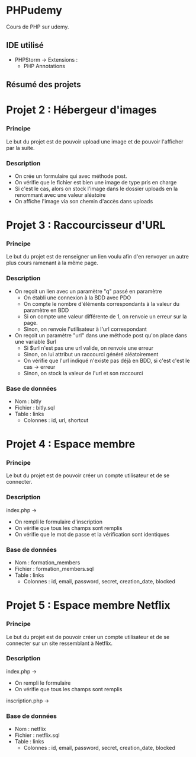 # PHPudemy
Cours de PHP sur udemy.

## IDE utilisé
- PHPStorm -> Extensions :
    - PHP Annotations

## Résumé des projets
Projet 2 : Hébergeur d'images
==========
### Principe
Le but du projet est de pouvoir upload une image et de pouvoir l'afficher par la suite.

### Description
- On crée un formulaire qui avec méthode post.
- On vérifie que le fichier est bien une image de type pris en charge
- Si c'est le cas, alors on stock l'image dans le dossier uploads en la renommant avec une valeur aléatoire
- On affiche l'image via son chemin d'accès dans uploads

Projet 3 : Raccourcisseur d'URL
==========
### Principe
Le but du projet est de renseigner un lien voulu afin d'en renvoyer un autre plus cours ramenant à la même page.

### Description
- On reçoit un lien avec un paramètre "q" passé en paramètre
    - On établi une connexion à la BDD avec PDO
    - On compte le nombre d'éléments correspondants à la valeur du paramètre en BDD
    - Si on compte une valeur différente de 1, on renvoie un erreur sur la page.
    - Sinon, on renvoie l'utilisateur à l'url correspondant
- On reçoit un paramètre "url" dans une méthode post qu'on place dans une variable $url
    - Si $url n'est pas une url valide, on renvoie une erreur
    - Sinon, on lui attribut un raccourci généré aléatoirement
    - On vérifie que l'url indiqué n'existe pas déjà en BDD, si c'est c'est le cas -> erreur
    - Sinon, on stock la valeur de l'url et son raccourci

### Base de données
- Nom : bitly
- Fichier : bitly.sql
- Table : links
    - Colonnes : id, url, shortcut
    
Projet 4 : Espace membre
==========
### Principe
Le but du projet est de pouvoir créer un compte utilisateur et de se connecter.

### Description
index.php ->
- On rempli le formulaire d'inscription
- On vérifie que tous les champs sont remplis
- On vérifie que le mot de passe et la vérification sont identiques

### Base de données
- Nom : formation_members
- Fichier : formation_members.sql
- Table : links
    - Colonnes : id, email, password, secret, creation_date, blocked
    
Projet 5 : Espace membre Netflix
==========
### Principe
Le but du projet est de pouvoir créer un compte utilisateur et de se connecter sur un site ressemblant à Netflix.

### Description
index.php ->
- On rempli le formulaire
- On vérifie que tous les champs sont remplis

inscription.php ->

### Base de données
- Nom : netflix
- Fichier : netflix.sql
- Table : links
    - Colonnes : id, email, password, secret, creation_date, blocked